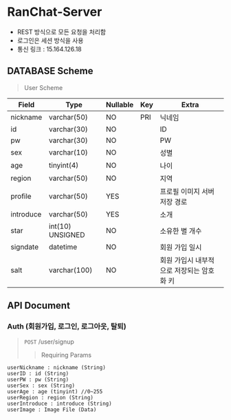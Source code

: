 # RanChat-Server
* REST 방식으로 모든 요청을 처리함
* 로그인은 세션 방식을 사용
* 통신 링크 : 15.164.126.18

## DATABASE Scheme
> User Scheme

| Field | Type | Nullable | Key | Extra |
| ------ | ------ | ------ | ------ | ------ |
| nickname | varchar(50) | NO | PRI | 닉네임 |
| id | varchar(30) | NO |  | ID |
| pw | varchar(30) | NO |  | PW |
| sex | varchar(10) | NO |  | 성별 |
| age | tinyint(4) | NO |  | 나이 |
| region | varchar(50) | NO |  | 지역 |
| profile | varchar(50) | YES |  | 프로필 이미지 서버 저장 경로 |
| introduce | varchar(50) | YES |  | 소개 |
| star | int(10) UNSIGNED | NO |  | 소유한 별 개수 |
| signdate | datetime | NO |  | 회원 가입 일시 |
| salt | varchar(100) | NO |  | 회원 가입시 내부적으로 저장되는 암호화 키 |

## API Document

### Auth (회원가입, 로그인, 로그아웃, 탈퇴)

> <code>POST</code> /user/signup
>> Requiring Params

    userNickname : nickname (String)
    userID : id (String)
    userPW : pw (String)
    userSex : sex (String)
    userAge : age (tinyint) //0~255
    userRegion : region (String)
    userIntroduce : introduce (String)
    userImage : Image File (Data)
    
    
    
    
    
    
